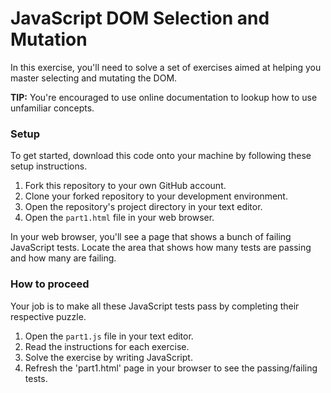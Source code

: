 # JavaScript DOM Selection and Mutation

In this exercise, you'll need to solve a set of exercises aimed at helping you master selecting and mutating the DOM.

**TIP:** You're encouraged to use online documentation to lookup how to use unfamiliar concepts.

### Setup

To get started, download this code onto your machine by following these setup instructions.

1. Fork this repository to your own GitHub account.
1. Clone your forked repository to your development environment.
1. Open the repository's project directory in your text editor.
1. Open the `part1.html` file in your web browser.

In your web browser, you'll see a page that shows a bunch of failing JavaScript tests. Locate the area that shows how many tests are passing and how many are failing.

### How to proceed

Your job is to make all these JavaScript tests pass by completing their respective puzzle.

1. Open the `part1.js` file in your text editor.
1. Read the instructions for each exercise.
1. Solve the exercise by writing JavaScript.
1. Refresh the 'part1.html' page in your browser to see the passing/failing tests.
